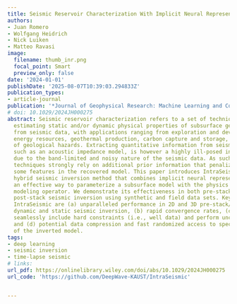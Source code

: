 ```yaml
---
title: Seismic Reservoir Characterization With Implicit Neural Representations
authors:
- Juan Romero
- Wolfgang Heidrich
- Nick Luiken
- Matteo Ravasi
image:
  filename: thumb_inr.png
  focal_point: Smart
  preview_only: false
date: '2024-01-01'
publishDate: '2025-08-07T10:39:03.294833Z'
publication_types:
- article-journal
publication: '*Journal of Geophysical Research: Machine Learning and Computation*'
# doi: 10.1029/2024JH000275
abstract: Seismic reservoir characterization refers to a set of techniques aimed at
  estimating static and/or dynamic physical properties of subsurface geological formations
  from seismic data, with applications ranging from exploration and development of
  energy resources, geothermal production, carbon capture and storage, and the assessment
  of geological hazards. Extracting quantitative information from seismic recordings,
  such as an acoustic impedance model, is however a highly ill-posed inverse problem
  due to the band-limited and noisy nature of the seismic data. As such, seismic inversion
  techniques strongly rely on additional prior information that penalizes (or promotes)
  some features in the recovered model. This paper introduces IntraSeismic, a novel
  hybrid seismic inversion method that combines implicit neural representations as
  an effective way to parameterize a subsurface model with the physics of the seismic
  modeling operator. We demonstrate its effectiveness in both pre-stack and 3D/4D
  post-stack seismic inversion using synthetic and field data sets. Key features of
  IntraSeismic are (a) unparalleled performance in 2D and 3D pre-stack/post-stack
  dynamic and static seismic inversion, (b) rapid convergence rates, (c) ability to
  seamlessly include hard constraints (i.e., well data) and perform uncertainty quantification,
  and (d) potential data compression and fast randomized access to specific portions
  of the inverted model.
tags:
- deep learning
- seismic inversion
- time-lapse seismic
# links:
url_pdf: https://onlinelibrary.wiley.com/doi/abs/10.1029/2024JH000275
url_code: 'https://github.com/DeepWave-KAUST/IntraSeismic'


---
```

